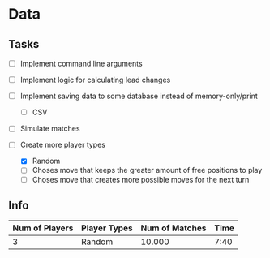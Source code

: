 # Data

## Tasks

-   [ ] Implement command line arguments

-   [ ] Implement logic for calculating lead changes
-   [ ] Implement saving data to some database instead of memory-only/print

    -   [ ] CSV

-   [ ] Simulate matches

-   [ ] Create more player types
    -   [x] Random
    -   [ ] Choses move that keeps the greater amount of free positions to play
    -   [ ] Choses move that creates more possible moves for the next turn

## Info

| Num of Players | Player Types | Num of Matches | Time |
| -------------- | ------------ | -------------- | ---- |
| 3              | Random       | 10.000         | 7:40 |

